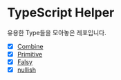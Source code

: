 # TypeScript Helper
유용한 Type들을 모아놓은 레포입니다.

- [x] [Combine](https://github.com/vueveloper/ts-helper/blob/main/combine.ts)
- [x] [Primitive](https://github.com/vueveloper/ts-helper/blob/main/primitive.ts)
- [x] [Falsy](https://github.com/vueveloper/ts-helper/blob/main/falsy.ts)
- [x] [nullish](https://github.com/vueveloper/ts-helper/blob/main/nullish.ts)